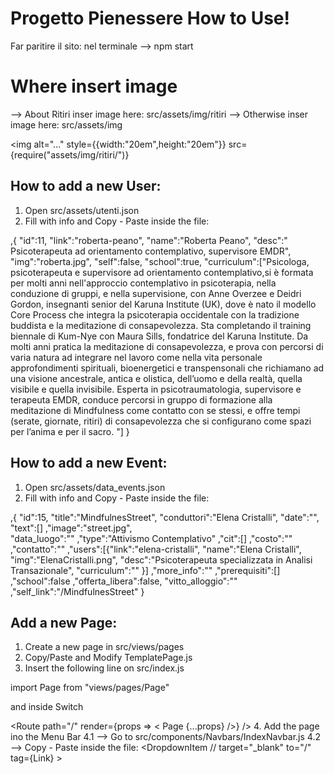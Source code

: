 # Progetto Pienessere How to Use!
Far paritire il sito:  nel terminale --> npm start

# Where insert image 
--> About Ritiri inser image here: src/assets/img/ritiri
--> Otherwise inser image here: src/assets/img

 <img
    alt="..."
    style={{width:"20em",height:"20em"}}
    src={require("assets/img/ritiri/<img>")} 
></img>

## How to add a new User:
1. Open src/assets/utenti.json
2. Fill with info and Copy - Paste inside the file:

 ,{
        "id":11,
        "link":"roberta-peano",
        "name":"Roberta Peano",
        "desc":" Psicoterapeuta ad orientamento contemplativo, supervisore EMDR",
        "img":"roberta.jpg",
        "self":false,
        "school":true,
        "curriculum":["Psicologa, psicoterapeuta e supervisore ad orientamento contemplativo,si è formata per molti anni nell'approccio contemplativo in psicoterapia, nella conduzione di gruppi, e nella supervisione, con Anne Overzee e Deidri Gordon, insegnanti senior del Karuna Institute (UK), dove è nato il modello Core Process che integra la psicoterapia occidentale con la tradizione buddista e la meditazione di consapevolezza. Sta completando il training biennale di Kum-Nye con Maura Sills, fondatrice del Karuna Institute. Da molti anni pratica la meditazione di consapevolezza, e prova con percorsi di varia natura ad integrare nel lavoro come nella vita personale approfondimenti spirituali, bioenergetici e transpensonali che richiamano ad una visione ancestrale, antica e  olistica, dell’uomo e della realtà, quella visibile e quella invisibile. Esperta in psicotraumatologia, supervisore e terapeuta EMDR, conduce percorsi in gruppo di formazione alla meditazione di Mindfulness come contatto con se stessi, e offre tempi (serate, giornate, ritiri) di consapevolezza che si configurano come spazi per l’anima e per il sacro.        "]
    }

## How to add a new Event:
1. Open src/assets/data_events.json
2. Fill with info and Copy - Paste inside the file:

 ,{
        "id":15,
        "title":"MindfulnesStreet",
        "conduttori":"Elena Cristalli",
        "date":"",
        "text":[]
        ,"image":"street.jpg",   
        "data_luogo":""
        ,"type":"Attivismo Contemplativo"
        ,"cit":[]
        ,"costo":""
        ,"contatto":""
        ,"users":[{"link":"elena-cristalli",
            "name":"Elena Cristalli",
            "img":"ElenaCristalli.png",
            "desc":"Psicoterapeuta specializzata in Analisi Transazionale",
                "curriculum":"" }]
        ,"more_info":""
        ,"prerequisiti":[]
        ,"school":false
        ,"offerta_libera":false,
        "vitto_alloggio":""
        ,"self_link":"/MindfulnesStreet"
    }

## Add a new Page:
1. Create a new page in src/views/pages
2. Copy/Paste and Modify TemplatePage.js
3. Insert the following line on src/index.js

import <NamePage>Page from "views/pages/<NamePage>Page"

and inside Switch

 <Route
          path="/<link>"
          render={props => < <NamePage>Page {...props} />}
        />
4. Add the page ino the Menu Bar 
    4.1 --> Go to src/components/Navbars/IndexNavbar.js
    4.2 --> Copy - Paste inside the file:
      <DropdownItem
                    // target="_blank"
                    to="/<Link>" tag={Link}
                  >
                <NamePage>  
        </DropdownItem>
